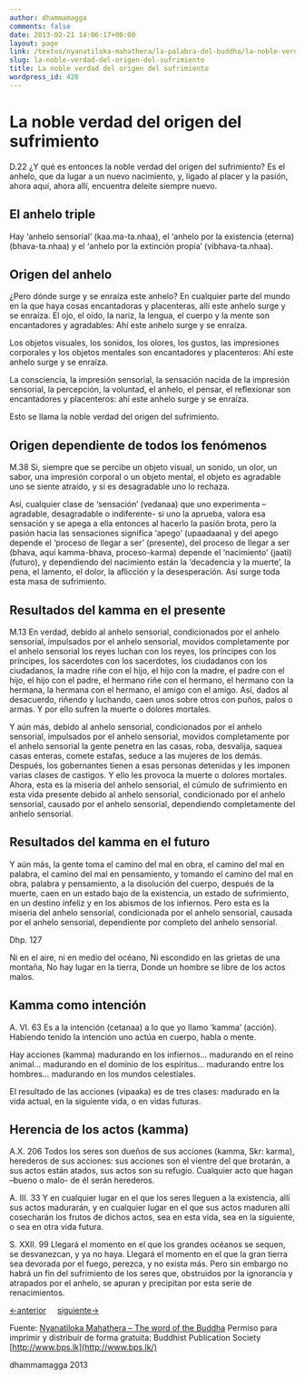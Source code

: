 ```yaml
---
author: dhammamagga
comments: false
date: 2013-02-21 14:06:17+00:00
layout: page
link: /textos/nyanatiloka-mahathera/la-palabra-del-buddha/la-noble-verdad-del-origen-del-sufrimiento/
slug: la-noble-verdad-del-origen-del-sufrimiento
title: La noble verdad del origen del sufrimiento
wordpress_id: 420
---
```


# La noble verdad del origen del sufrimiento


D.22
¿Y qué es entonces la noble verdad del origen del sufrimiento? Es el anhelo, que da lugar a un nuevo nacimiento, y, ligado al placer y la pasión, ahora aquí, ahora allí, encuentra deleite siempre nuevo.


## El anhelo triple


Hay ‘anhelo sensorial’ (kaa.ma-ta.nhaa), el ‘anhelo por la existencia (eterna) (bhava-ta.nhaa) y el ‘anhelo por la extinción propia’ (vibhava-ta.nhaa).


## Origen del anhelo


¿Pero dónde surge y se enraíza este anhelo? En cualquier parte del mundo en la que haya cosas encantadoras y placenteras, allí este anhelo surge y se enraíza. El ojo, el oído, la nariz, la lengua, el cuerpo y la mente son encantadores y agradables: Ahí este anhelo surge y se enraíza.

Los objetos visuales, los sonidos, los olores, los gustos, las impresiones corporales y los objetos mentales son encantadores y placenteros: Ahí este anhelo surge y se enraíza.

La consciencia, la impresión sensorial, la sensación nacida de la impresión sensorial, la percepción, la voluntad, el anhelo, el pensar, el reflexionar son encantadores y placenteros: ahí este anhelo surge y se enraíza.

Esto se llama la noble verdad del origen del sufrimiento.


## Origen dependiente de todos los fenómenos


M.38
Si, siempre que se percibe un objeto visual, un sonido, un olor, un sabor, una impresión corporal o un objeto mental, el objeto es agradable uno se siente atraído, y si es desagradable uno lo rechaza.

Así, cualquier clase de ‘sensación’ (vedanaa) que uno experimenta –agradable, desagradable o indiferente- si uno la aprueba, valora esa sensación y se apega a ella entonces al hacerlo la pasión brota, pero la pasión hacia las sensaciones significa ‘apego’ (upaadaana) y del apego depende el ‘proceso de llegar a ser’ (presente), del proceso de llegar a ser (bhava, aquí kamma-bhava, proceso-karma) depende el ‘nacimiento’ (jaati) (futuro), y dependiendo del nacimiento están la ‘decadencia y la muerte’, la pena, el lamento, el dolor, la aflicción y la desesperación. Así surge toda esta masa de sufrimiento.


## Resultados del kamma en el presente


M.13
En verdad, debido al anhelo sensorial, condicionados por el anhelo sensorial, impulsados por el anhelo sensorial, movidos completamente por el anhelo sensorial los reyes luchan con los reyes, los príncipes con los príncipes, los sacerdotes con los sacerdotes, los ciudadanos con los ciudadanos, la madre riñe con el hijo, el hijo con la madre, el padre con el hijo, el hijo con el padre, el hermano riñe con el hermano, el hermano con la hermana, la hermana con el hermano, el amigo con el amigo. Así, dados al desacuerdo, riñendo y luchando, caen unos sobre otros con puños, palos o armas. Y por ello sufren la muerte o dolores mortales.

Y aún más, debido al anhelo sensorial, condicionados por el anhelo sensorial, impulsados por el anhelo sensorial, movidos completamente por el anhelo sensorial la gente penetra en las casas, roba, desvalija, saquea casas enteras, comete estafas, seduce a las mujeres de los demás. Después, los gobernantes tienen a esas personas detenidas y les imponen varias clases de castigos. Y ello les provoca la muerte o dolores mortales. Ahora, esta es la miseria del anhelo sensorial, el cúmulo de sufrimiento en esta vida presente debido al anhelo sensorial, condicionado por el anhelo sensorial, causado por el anhelo sensorial, dependiendo completamente del anhelo sensorial.


## Resultados del kamma en el futuro


Y aún más, la gente toma el camino del mal en obra, el camino del mal en palabra, el camino del mal en pensamiento, y tomando el camino del mal en obra, palabra y pensamiento, a la disolución del cuerpo, después de la muerte, caen en un estado bajo de la existencia, un estado de sufrimiento, en un destino infeliz y en los abismos de los infiernos. Pero esta es la miseria del anhelo sensorial, condicionada por el anhelo sensorial, causada por el anhelo sensorial, dependiente por completo del anhelo sensorial.


Dhp. 127




Ni en el aire, ni en medio del océano,
Ni escondido en las grietas de una montaña,
No hay lugar en la tierra,
Donde un hombre se libre de los actos malos.





## Kamma como intención


A. VI. 63
Es a la intención (cetanaa) a lo que yo llamo ‘kamma’ (acción). Habiendo tenido la intención uno actúa en cuerpo, habla o mente.

Hay acciones (kamma) madurando en los infiernos… madurando en el reino animal… madurando en el dominio de los espíritus… madurando entre los hombres… madurando en los mundos celestiales.

El resultado de las acciones (vipaaka) es de tres clases: madurado en la vida actual, en la siguiente vida, o en vidas futuras.


## Herencia de los actos (kamma)


A.X. 206
Todos los seres son dueños de sus acciones (kamma, Skr: karma), herederos de sus acciones: sus acciones son el vientre del que brotarán, a sus actos están atados, sus actos son su refugio. Cualquier acto que hagan –bueno o malo- de él serán herederos.

A. III. 33
Y en cualquier lugar en el que los seres lleguen a la existencia, allí sus actos madurarán, y en cualquier lugar en el que sus actos maduren allí cosecharán los frutos de dichos actos, sea en esta vida, sea en la siguiente, o sea en otra vida futura.

S. XXII. 99
Llegará el momento en el que los grandes océanos se sequen, se desvanezcan, y ya no haya. Llegará el momento en el que la gran tierra sea devorada por el fuego, perezca, y no exista más. Pero sin embargo no habrá un fin del sufrimiento de los seres que, obstruidos por la ignorancia y atrapados por el anhelo, se apuran y precipitan por esta serie de renacimientos.


[<-anterior](/textos/nyanatiloka-mahathera/la-palabra-del-buddha/la-verdad-noble-del-sufrimiento/)     [siguiente->](/textos/nyanatiloka-mahathera/la-palabra-del-buddha/la-noble-verdad-de-la-extincion-del-sufrimiento/)




Fuente: [Nyanatiloka Mahathera – The word of the Buddha](http://www.enabling.org/ia/vipassana/Archive/N/Nyanatiloka/WOB/index.html)
Permiso para imprimir y distribuir de forma gratuita:
Buddhist Publication Society
[http://www.bps.lk](http://www.bps.lk/)




dhammamagga 2013
